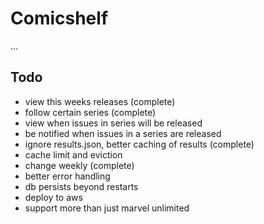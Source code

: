 # Comicshelf

...

## Todo

- view this weeks releases (complete)
- follow certain series (complete)
- view when issues in series will be released
- be notified when issues in a series are released
- ignore results.json, better caching of results (complete)
- cache limit and eviction
- change weekly (complete)
- better error handling
- db persists beyond restarts
- deploy to aws
- support more than just marvel unlimited

